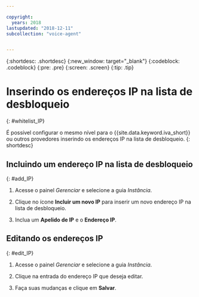 ```yaml
---

copyright:
  years: 2018
lastupdated: "2018-12-11"
subcollection: "voice-agent"


---
```


{:shortdesc: .shortdesc}
{:new_window: target="_blank"}
{:codeblock: .codeblock}
{:pre: .pre}
{:screen: .screen}
{:tip: .tip}

# Inserindo os endereços IP na lista de desbloqueio
{: #whitelist_IP}

É possível configurar o mesmo nível para o {{site.data.keyword.iva_short}} ou outros provedores inserindo os endereços IP na lista de desbloqueio.
{: shortdesc}

## Incluindo um endereço IP na lista de desbloqueio
{: #add_IP}

1. Acesse o painel _Gerenciar_ e selecione a guia _Instância_.

1. Clique no ícone **Incluir um novo IP** para inserir um novo endereço IP na lista de desbloqueio.

1. Inclua um **Apelido de IP** e o **Endereço IP**.

## Editando os endereços IP
{: #edit_IP}

1. Acesse o painel _Gerenciar_ e selecione a guia _Instância_.

1. Clique na entrada do endereço IP que deseja editar.

1. Faça suas mudanças e clique em **Salvar**.

